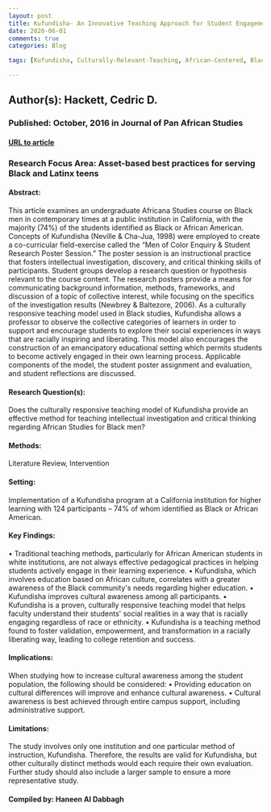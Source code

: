```yaml
---
layout: post
title: Kufundisha- An Innovative Teaching Approach for Student Engagement and Experiential Learning
date: 2020-06-01
comments: true
categories: Blog

tags: [Kufundisha, Culturally-Relevant-Teaching, African-Centered, Black-Studies-Pedagogy.]

---
```


## Author(s): Hackett, Cedric D.

### Published: October, 2016 in Journal of Pan African Studies

#### [URL to article](http://eds.a.ebscohost.com.proxy.uchicago.edu/eds/pdfviewer/pdfviewer?vid=1&sid=8109cb1a-b2f9-4719-bc57-910434a0edd8%40sdc-v-sessmgr02)

### Research Focus Area: Asset-based best practices for serving Black and Latinx teens

#### Abstract:
This article examines an undergraduate Africana Studies course on Black men in contemporary times at a public institution in California, with the majority (74%) of the students identified as Black or African American. Concepts of Kufundisha (Neville & Cha-Jua, 1998) were employed to create a co-curricular field-exercise called the “Men of Color Enquiry & Student Research Poster Session.” The poster session is an instructional practice that fosters intellectual investigation, discovery, and critical thinking skills of participants. Student groups develop a research question or hypothesis relevant to the course content. The research posters provide a means for communicating background information, methods, frameworks, and discussion of a topic of collective interest, while focusing on the specifics of the investigation results (Newbrey & Baltezore, 2006). As a culturally responsive teaching model used in Black studies, Kufundisha allows a professor to observe the collective categories of learners in order to support and encourage students to explore their social experiences in ways that are racially inspiring and liberating. This model also encourages the construction of an emancipatory educational setting which permits students to become actively engaged in their own learning process. Applicable components of the model, the student poster assignment and evaluation, and student reflections are discussed.


#### Research Question(s):
Does the culturally responsive teaching model of Kufundisha provide an effective method for teaching intellectual investigation and critical thinking regarding African Studies for Black men?


#### Methods:
Literature Review, Intervention


#### Setting:
Implementation of a Kufundisha program at a California institution for higher learning with 124 participants – 74% of whom identified as Black or African American. 


#### Key Findings:
• Traditional teaching methods, particularly for African American students in white institutions, are not always effective pedagogical practices in helping students actively engage in their learning experience.  • Kufundisha, which involves education based on African culture, correlates with a greater awareness of the Black community's needs regarding higher education.  • Kufundisha improves cultural awareness among all participants. • Kufundisha is a proven, culturally responsive teaching model that helps faculty understand their students' social realities in a way that is racially engaging regardless of race or ethnicity.  • Kufundisha is a teaching method found to foster validation, empowerment, and transformation in a racially liberating way, leading to college retention and success.  


#### Implications:
When studying how to increase cultural awareness among the student population, the following should be considered: • Providing education on cultural differences will improve and enhance cultural awareness. • Cultural awareness is best achieved through entire campus support, including administrative support. 


#### Limitations:
The study involves only one institution and one particular method of instruction, Kufundisha. Therefore, the results are valid for Kufundisha, but other culturally distinct methods would each require their own evaluation. Further study should also include a larger sample to ensure a more representative study. 


#### Compiled by: Haneen Al Dabbagh


